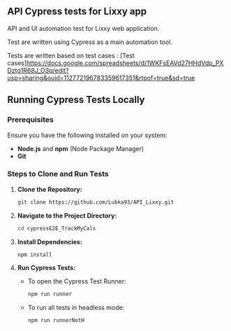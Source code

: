 ## API Cypress tests for Lixxy app

API and UI automation test for Lixxy web application.

Test are written using Cypress as a main automation tool.

Tests are written based on test cases : [Test cases]https://docs.google.com/spreadsheets/d/1WKFsEAVd27HHdVdp_PXDztg1R68J_O3q/edit?usp=sharing&ouid=112772196783359617351&rtpof=true&sd=true

## Running Cypress Tests Locally
### Prerequisites
Ensure you have the following installed on your system:
- **Node.js** and **npm** (Node Package Manager)
- **Git**

### Steps to Clone and Run Tests

1. **Clone the Repository:**
    ```bash
    git clone https://github.com/Lubka93/API_Lixxy.git
    ```

2. **Navigate to the Project Directory:**
    ```bash
    cd cypressE2E_TrackMyCals
    ```

3. **Install Dependencies:**
    ```bash
    npm install
    ```

4. **Run Cypress Tests:**
    - To open the Cypress Test Runner:
        ```bash
        npm run runner
        ```
    - To run all tests in headless mode:
        ```bash
        npm run runnerNotH
        ```

